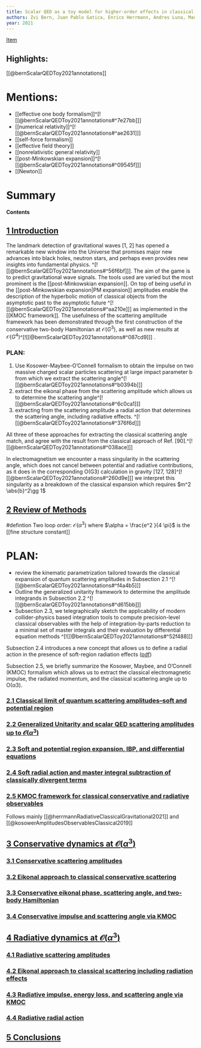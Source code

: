 ```yaml
---
title: Scalar QED as a toy model for higher-order effects in classical gravitational scattering
authors: Zvi Bern, Juan Pablo Gatica, Enrico Herrmann, Andres Luna, Mao Zeng
year: 2021
---
```

[Item](zotero://select/items/@bernScalarQEDToy2021)

## Highlights:
[[@bernScalarQEDToy2021annotations]]

# Mentions:
- [[effective one body formalism]]^[![[@bernScalarQEDToy2021annotations#^7e27bb]]]
- [[numerical relativity]]^[![[@bernScalarQEDToy2021annotations#^ae2631]]]
- [[self-force formalism]]
- [[effective field theory]]
- [[nonrelativistic general relativity]]
- [[post-Minkowskian expansion]]^[![[@bernScalarQEDToy2021annotations#^09545f]]]
- [[Newton]]

# Summary

**Contents**

##  [1 Introduction](zotero://open-pdf/0_VLMHF4E2/2)

The landmark detection of gravitational waves \[1, 2\] has opened a remarkable new window into the Universe that promises major new advances into black holes, neutron stars, and perhaps even provides new insights into fundamental physics. ^[![[@bernScalarQEDToy2021annotations#^56f6bf]]]. The aim of the game is to predict gravitational wave signals. The tools used are varied but the most prominent is the [[post-Minkowskian expansion]]. On top of being useful in the [[post-Minkowskian expansion|PM expansion]] amplitudes enable the description of the hyperbolic motion of classical objects from the asymptotic past to the asymptotic future ^[![[@bernScalarQEDToy2021annotations#^aa210e]]] as implemented in the [[KMOC framework]]. The usefulness of the scattering amplitude framework has been demonstrated through the first construction of the conservative two-body Hamiltonian at $\mathcal{O}(G^3)$, as well as new results at $\mathcal{O}(G^4)$^[![[@bernScalarQEDToy2021annotations#^087cd9]]] .

### PLAN:
1. Use Kosower-Maybee-O’Connell formalism to obtain the impulse on two massive charged scalar particles scattering at large impact parameter b from which we extract the scattering angle^[![[@bernScalarQEDToy2021annotations#^b0394b]]]
2. extract the eikonal phase from the scattering amplitude which allows us to determine the scattering angle^[![[@bernScalarQEDToy2021annotations#^6c0ca1]]]
3. extracting from the scattering amplitude a radial action that determines the scattering angle, including radiative effects. ^[![[@bernScalarQEDToy2021annotations#^376f6d]]]

All three of these approaches for extracting the classical scattering angle match, and agree with the result from the classical approach of Ref. \[90\].^[![[@bernScalarQEDToy2021annotations#^038ace]]]


In electromagnetism we encounter a mass singularity in the scattering angle, which does not cancel between potential and radiative contributions, as it does in the corresponding O(G3) calculation in gravity [127, 128]^[![[@bernScalarQEDToy2021annotations#^260d9e]]] we interpret this singularity as a breakdown of the classical expansion which requires $m^2 \abs{b}^2\gg 1$ 


##  [2 Review of Methods](zotero://open-pdf/0_VLMHF4E2/5)

#defintion Two loop order: $\mathcal{O}(\alpha^3)$ where $\alpha = \frac{e^2 }{4 \pi}$ is the [[fine structure constant]]

# PLAN:

- review the kinematic parametrization tailored towards the classical expansion of quantum scattering amplitudes in Subsection 2.1 ^[![[@bernScalarQEDToy2021annotations#^f4a4b5]]]
- Outline the generalized unitarity framework to determine the amplitude integrands in Subsection 2.2 ^[![[@bernScalarQEDToy2021annotations#^d615bb]]]
- Subsection 2.3, we telegraphically sketch the applicability of modern collider-physics based integration tools to compute precision-level classical observables with the help of integration-by-parts reduction to a minimal set of master integrals and their evaluation by differential equation methods ^[![[@bernScalarQEDToy2021annotations#^52f488]]]

Subsection 2.4 introduces a new concept that allows us to define a radial action in the presence of soft-region radiation effects ([pdf](zotero://open-pdf/library/items/RSKAXN8Q?page=5&annotation=EDKPS5SW))

Subsection 2.5, we briefly summarize the Kosower, Maybee, and O’Connell (KMOC) formalism which allows us to extract the classical electromagnetic impulse, the radiated momentum, and the classical scattering angle up to O(α3).

###  [2.1 Classical limit of quantum scattering amplitudes–soft and potential region](zotero://open-pdf/0_VLMHF4E2/5)
        
###   [2.2 Generalized Unitarity and scalar QED scattering amplitudes up to $\mathcal{O}(\alpha^3)$](zotero://open-pdf/0_VLMHF4E2/7)
        
###   [2.3 Soft and potential region expansion, IBP, and differential equations](zotero://open-pdf/0_VLMHF4E2/11)
        
###   [2.4 Soft radial action and master integral subtraction of classically divergent terms](zotero://open-pdf/0_VLMHF4E2/12)
        
###  [2.5 KMOC framework for classical conservative and radiative observables](zotero://open-pdf/0_VLMHF4E2/15)

Follows mainly [[@herrmannRadiativeClassicalGravitational2021]] and [[@kosowerAmplitudesObservablesClassical2019]]




        
## [3 Conservative dynamics at $\mathcal{O}(\alpha^3)$](zotero://open-pdf/0_VLMHF4E2/20)
    
### [3.1 Conservative scattering amplitudes](zotero://open-pdf/0_VLMHF4E2/20)
        
### [3.2 Eikonal approach to classical conservative scattering](zotero://open-pdf/0_VLMHF4E2/21)
        
### [3.3 Conservative eikonal phase, scattering angle, and two-body Hamiltonian](zotero://open-pdf/0_VLMHF4E2/22)
        
###  [3.4 Conservative impulse and scattering angle via KMOC](zotero://open-pdf/0_VLMHF4E2/25)
        
## [4 Radiative dynamics at $\mathcal{O}(\alpha^3)$](zotero://open-pdf/0_VLMHF4E2/26)
    
### [4.1 Radiative scattering amplitudes](zotero://open-pdf/0_VLMHF4E2/26)
        
### [4.2 Eikonal approach to classical scattering including radiation effects](zotero://open-pdf/0_VLMHF4E2/27)
        
### [4.3 Radiative impulse, energy loss, and scattering angle via KMOC](zotero://open-pdf/0_VLMHF4E2/33)
        
### [4.4 Radiative radial action](zotero://open-pdf/0_VLMHF4E2/34)
        
##  [5 Conclusions](zotero://open-pdf/0_VLMHF4E2/35)
    



 


